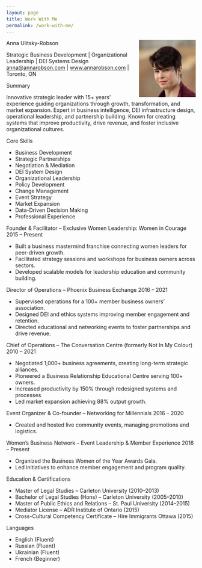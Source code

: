 ```yaml
---
layout: page
title: Work With Me
permalink: /work-with-me/
---
```

<img src="/images/anna_robson_square.jpg" style="float:right; height: auto; width: 30%; margin-left: 10px; margin-bottom: 5px;"/>

Anna Ulitsky-Robson

Strategic Business Development | Organizational Leadership | DEI Systems Design
 anna@annarobson.com |  www.annarobson.com | Toronto, ON

Summary

Innovative strategic leader with 15+ years’ experience guiding organizations through growth, transformation, and market expansion. Expert in business intelligence, DEI infrastructure design, operational leadership, and partnership building. Known for creating systems that improve productivity, drive revenue, and foster inclusive organizational cultures.

Core Skills
* Business Development
* Strategic Partnerships
* Negotiation & Mediation
* DEI System Design
* Organizational Leadership
* Policy Development
* Change Management
* Event Strategy
* Market Expansion
* Data-Driven Decision Making
* Professional Experience

Founder & Facilitator – Exclusive Women Leadership: Women in Courage
2015 – Present

* Built a business mastermind franchise connecting women leaders for peer-driven growth.
* Facilitated strategy sessions and workshops for business owners across sectors.
* Developed scalable models for leadership education and community building.

Director of Operations – Phoenix Business Exchange
2016 – 2021

* Supervised operations for a 100+ member business owners’ association.
* Designed DEI and ethics systems improving member engagement and retention.
* Directed educational and networking events to foster partnerships and drive revenue.

Chief of Operations – The Conversation Centre (formerly Not In My Colour)
2010 – 2021

* Negotiated 1,000+ business agreements, creating long-term strategic alliances.
* Pioneered a Business Relationship Educational Centre serving 100+ owners.
* Increased productivity by 150% through redesigned systems and processes.
* Led market expansion achieving 88% output growth.

Event Organizer & Co-founder – Networking for Millennials
2016 – 2020

* Created and hosted live community events, managing promotions and logistics.

Women’s Business Network – Event Leadership & Member Experience
2016 – Present

* Organized the Business Women of the Year Awards Gala.
* Led initiatives to enhance member engagement and program quality.

Education & Certifications
* Master of Legal Studies – Carleton University (2010–2013)
* Bachelor of Legal Studies (Hons) – Carleton University (2005–2010)
* Master of Public Ethics and Relations – St. Paul University (2014–2015)
* Mediator License – ADR Institute of Ontario (2015)
* Cross-Cultural Competency Certificate – Hire Immigrants Ottawa (2015)

Languages

* English (Fluent)
* Russian (Fluent)
* Ukrainian (Fluent)
* French (Beginner)